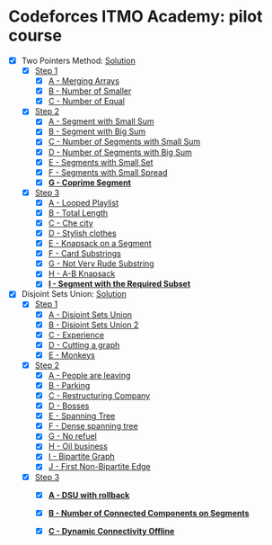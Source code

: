 # **Codeforces** ITMO Academy: pilot course

- [x] Two Pointers Method: [Solution](https://skqliao.github.io/2021/04/25/ITMO-Two-Pointers-Method/)
  - [x] [Step 1](https://codeforces.com/edu/course/2/lesson/9/1/practice)
    - [x] [A - Merging Arrays](https://codeforces.com/edu/course/2/lesson/9/1/practice/contest/307092/problem/A)
    - [x] [B - Number of Smaller](https://codeforces.com/edu/course/2/lesson/9/1/practice/contest/307092/problem/B)
    - [x] [C - Number of Equal](https://codeforces.com/edu/course/2/lesson/9/1/practice/contest/307092/problem/C)
  - [x] [Step 2](https://codeforces.com/edu/course/2/lesson/9/2/practice)
    - [x] [A - Segment with Small Sum](https://codeforces.com/edu/course/2/lesson/9/2/practice/contest/307093/problem/A)
    - [x] [B - Segment with Big Sum](https://codeforces.com/edu/course/2/lesson/9/2/practice/contest/307093/problem/B)
    - [x] [C - Number of Segments with Small Sum](https://codeforces.com/edu/course/2/lesson/9/2/practice/contest/307093/problem/C)
    - [x] [D - Number of Segments with Big Sum](https://codeforces.com/edu/course/2/lesson/9/2/practice/contest/307093/problem/D)
    - [x] [E - Segments with Small Set](https://codeforces.com/edu/course/2/lesson/9/2/practice/contest/307093/problem/E)
    - [x] [F - Segments with Small Spread](https://codeforces.com/edu/course/2/lesson/9/2/practice/contest/307093/problem/F)
    - [x] **[G - Coprime Segment](https://codeforces.com/edu/course/2/lesson/9/2/practice/contest/307093/problem/G)**
  - [x] [Step 3](https://codeforces.com/edu/course/2/lesson/9/3/practice)
    - [x] [A - Looped Playlist](https://codeforces.com/edu/course/2/lesson/9/3/practice/contest/307094/problem/A)
    - [x] [B - Total Length](https://codeforces.com/edu/course/2/lesson/9/3/practice/contest/307094/problem/B)
    - [x] [C - Che city](https://codeforces.com/edu/course/2/lesson/9/3/practice/contest/307094/problem/C)
    - [x] [D - Stylish clothes](https://codeforces.com/edu/course/2/lesson/9/3/practice/contest/307094/problem/D)
    - [x] [E - Knapsack on a Segment](https://codeforces.com/edu/course/2/lesson/9/3/practice/contest/307094/problem/E)
    - [x] [F - Card Substrings](https://codeforces.com/edu/course/2/lesson/9/3/practice/contest/307094/problem/F)
    - [x] [G - Not Very Rude Substring](https://codeforces.com/edu/course/2/lesson/9/3/practice/contest/307094/problem/G)
    - [x] [H - A-B Knapsack](https://codeforces.com/edu/course/2/lesson/9/3/practice/contest/307094/problem/H)
    - [x] **[I - Segment with the Required Subset](https://codeforces.com/edu/course/2/lesson/9/3/practice/contest/307094/problem/I)**
  
- [x] Disjoint Sets Union: [Solution](https://skqliao.github.io/2021/05/01/ITMO-Disjoint-Sets-Union/)
  - [x] [Step 1](https://codeforces.com/edu/course/2/lesson/7/1/practice)
    - [x] [A - Disjoint Sets Union](https://codeforces.com/edu/course/2/lesson/7/1/practice/contest/289390/problem/A)
    - [x] [B - Disjoint Sets Union 2](https://codeforces.com/edu/course/2/lesson/7/1/practice/contest/289390/problem/B)
    - [x] [C - Experience](https://codeforces.com/edu/course/2/lesson/7/1/practice/contest/289390/problem/C)
    - [x] [D - Cutting a graph](https://codeforces.com/edu/course/2/lesson/7/1/practice/contest/289390/problem/D)
    - [x] [E - Monkeys](https://codeforces.com/edu/course/2/lesson/7/1/practice/contest/289390/problem/E)
  - [x] [Step 2](https://codeforces.com/edu/course/2/lesson/7/2/practice)
    - [x] [A - People are leaving](https://codeforces.com/edu/course/2/lesson/7/2/practice/contest/289391/problem/A)
    - [x] [B - Parking](https://codeforces.com/edu/course/2/lesson/7/2/practice/contest/289391/problem/B)
    - [x] [C - Restructuring Company](https://codeforces.com/edu/course/2/lesson/7/2/practice/contest/289391/problem/C)
    - [x] [D - Bosses](https://codeforces.com/edu/course/2/lesson/7/2/practice/contest/289391/problem/D)
    - [x] [E - Spanning Tree](https://codeforces.com/edu/course/2/lesson/7/2/practice/contest/289391/problem/E)
    - [x] [F - Dense spanning tree](https://codeforces.com/edu/course/2/lesson/7/2/practice/contest/289391/problem/F)
    - [x] [G - No refuel](https://codeforces.com/edu/course/2/lesson/7/2/practice/contest/289391/problem/G)
    - [x] [H - Oil business](https://codeforces.com/edu/course/2/lesson/7/2/practice/contest/289391/problem/H)
    - [x] [I - Bipartite Graph](https://codeforces.com/edu/course/2/lesson/7/2/practice/contest/289391/problem/I)
    - [x] [J - First Non-Bipartite Edge](https://codeforces.com/edu/course/2/lesson/7/2/practice/contest/289391/problem/J)
  - [x] [Step 3](https://codeforces.com/edu/course/2/lesson/7/3/practice)
    - [x] **[A - DSU with rollback](https://codeforces.com/edu/course/2/lesson/7/3/practice/contest/289392/problem/A)**
    - [x] **[B - Number of Connected Components on Segments](https://codeforces.com/edu/course/2/lesson/7/3/practice/contest/289392/problem/B)**
    - [x] **[C - Dynamic Connectivity Offline](https://codeforces.com/edu/course/2/lesson/7/3/practice/contest/289392/problem/C)**

